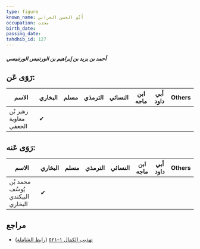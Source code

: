 ```yaml
---
type: figure
known_name: أَبُو الحسن الحراني
occupation: محدث
birth_date:
passing_date:
tahdhib_id: 127
---
```

##### أحمد بن يزيد بن إبراهيم بن الورتنيس الورتنيسي

## رَوَى عَن:
| الاسم                  | البخاري | مسلم | الترمذي | النسائي | ابن ماجه | أبي داود | Others |
| ---------------------- | ------- | ---- | ------- | ------- | -------- | -------- | ------ |
| زهير بْن معاوية الجعفي | ✔       |      |         |         |          |          |        |
## رَوَى عَنه:
| الاسم                            | البخاري | مسلم | الترمذي | النسائي | ابن ماجه | أبي داود | Others |
| -------------------------------- | ------- | ---- | ------- | ------- | -------- | -------- | ------ |
| محمد بْن يُوسُف البيكندي البخاري | ✔       |      |         |         |          |          |        |
## مراجع
- [تهذيب الكمال ١-٥٢١](obsidian://open?vault=Tahdhib-al-Kamal&file=Figures/١٢٧-أحمد%20بن%20يزيد%20بن%20إبراهيم%20بن%20الورتنيس%20الورتنيسي) ([رابط الشاملة](https://shamela.ws/book/3722/520))